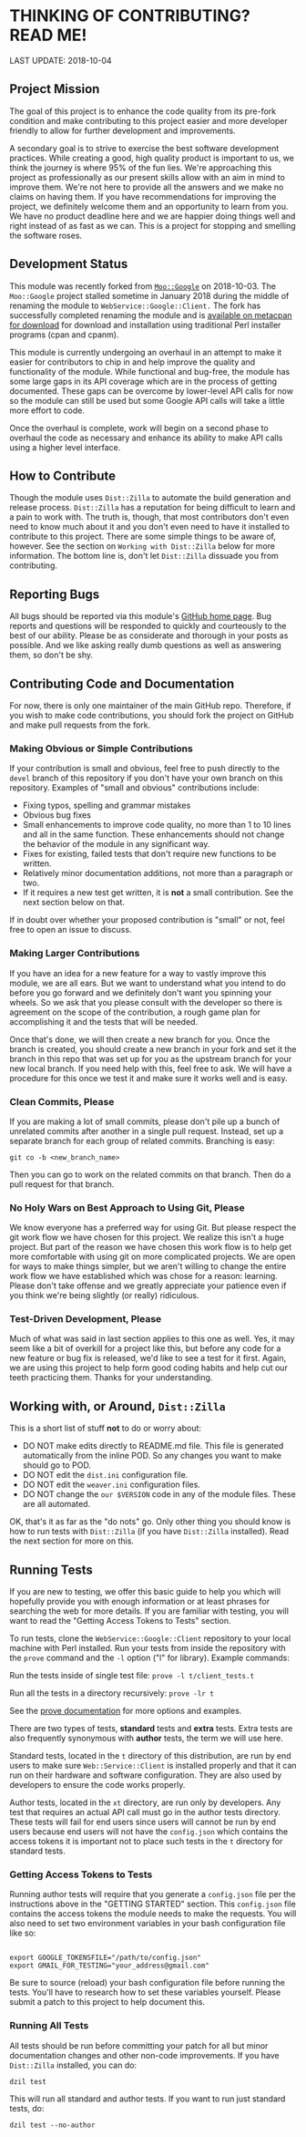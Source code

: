 # THINKING OF CONTRIBUTING? READ ME!

LAST UPDATE: 2018-10-04

## Project Mission

The goal of this project is to enhance the code quality from its pre-fork
condition and make contributing to this project easier and more developer
friendly to allow for further development and improvements.

A secondary goal is to strive to exercise the best software development
practices. While creating a good, high quality product is important to us, we
think the journey is where 95% of the fun lies. We're approaching this project
as professionally as our present skills allow with an aim in mind to improve
them. We're not here to provide all the answers and we make no claims on having
them. If you have recommendations for improving the project, we definitely
welcome them and an opportunity to learn from you. We have no product deadline
here and we are happier doing things well and right instead of as fast as we
can. This is a project for stopping and smelling the software roses.

## Development Status

This module was recently forked from
[`Moo::Google`](https://metacpan.org/pod/Moo::Google) on 2018-10-03. The
`Moo::Google` project stalled sometime in January 2018 during the middle of
renaming the module to `WebService::Google::Client.` The fork has successfully
completed renaming the module and is [available on metacpan for
download](https://metacpan.org/pod/WebService::Google::Client) for download
and installation using traditional Perl installer programs (cpan and cpanm).

This module is currently undergoing an overhaul in an attempt to make it easier
for contributors to chip in and help improve the quality and functionality of
the module. While functional and bug-free, the module has some large gaps in its
API coverage which are in the process of getting documented. These gaps can be
overcome by lower-level API calls for now so the module can still be used but
some Google API calls will take a little more effort to code.

Once the overhaul is complete, work will begin on a second phase to overhaul
the code as necessary and enhance its ability to make API calls using a higher
level interface.

## How to Contribute

Though the module uses `Dist::Zilla` to automate the build generation and
release process. `Dist::Zilla` has a reputation for being difficult to learn and
a pain to work with. The truth is, though, that most contributors don't even
need to know much about it and you don't even need to have it installed to
contribute to this project. There are some simple things to be aware of,
however. See the section on `Working with Dist::Zilla` below for more
information. The bottom line is, don't let `Dist::Zilla` dissuade you from
contributing.

## Reporting Bugs

All bugs should be reported via this module's [GitHub home
page](https://github.com/sdondley/WevService-Google-Client). Bug reports and
questions will be responded to quickly and courteously to the best of our
ability. Please be as considerate and thorough in your posts as possible. And
we like asking really dumb questions as well as answering them, so don't be
shy.

## Contributing Code and Documentation

For now, there is only one maintainer of the main GitHub repo. Therefore, if
you wish to make code contributions, you should fork the project on GitHub and
make pull requests from the fork.

### Making Obvious or Simple Contributions

If your contribution is small and obvious, feel free to push directly to the
`devel` branch of this repository if you don't have your own branch on this
repository. Examples of "small and obvious" contributions include:

* Fixing typos, spelling and grammar mistakes
* Obvious bug fixes
* Small enhancements to improve code quality, no more than 1 to 10 lines and
  all in the same function. These enhancements should not change the behavior
  of the module in any significant way.
* Fixes for existing, failed tests that don't require new functions to be
  written.
* Relatively minor documentation additions, not more than a paragraph or two.
* If it requires a new test get written, it is **not** a small contribution.
  See the next section below on that.

If in doubt over whether your proposed contribution is "small" or not, feel
free to open an issue to discuss.

### Making Larger Contributions

If you have an idea for a new feature for a way to vastly improve this module,
we are all ears. But we want to understand what you intend to do before you go
forward and we definitely don't want you spinning your wheels. So we ask that
you please consult with the developer so there is agreement on the scope of the
contribution, a rough game plan for accomplishing it and the tests that will be
needed.

Once that's done, we will then create a new branch for you. Once the branch is
created, you should create a new branch in your fork and set it the branch in
this repo that was set up for you as the upstream branch for your new local
branch. If you need help with this, feel free to ask. We will have a procedure
for this once we test it and make sure it works well and is easy.

### Clean Commits, Please

If you are making a lot of small commits, please don't pile up a bunch of
unrelated commits after another in a single pull request. Instead, set up a
separate branch for each group of related commits. Branching is easy:

`git co -b <new_branch_name>`

Then you can go to work on the related commits on that branch. Then do a pull
request for that branch.

### No Holy Wars on Best Approach to Using Git, Please

We know everyone has a preferred way for using Git. But please respect the git
work flow we have chosen for this project. We realize this isn't a huge project.
But part of the reason we have chosen this work flow is to help get more
comfortable with using git on more complicated projects. We are open for ways to
make things simpler, but we aren't willing to change the entire work flow we have
established which was chose for a reason: learning. Please don't take offense
and we greatly appreciate your patience even if you think we're being slightly
(or really) ridiculous.

### Test-Driven Development, Please

Much of what was said in last section applies to this one as well. Yes, it may
seem like a bit of overkill for a project like this, but before any code for a
new feature or bug fix is released, we'd like to see a test for it first.
Again, we are using this project to help form good coding habits and help cut
our teeth practicing them. Thanks for your understanding.

## Working with, or Around, `Dist::Zilla`

This is a short list of stuff **not** to do or worry about:

* DO NOT make edits directly to README.md file. This file is generated
  automatically from the inline POD. So any changes you want to make should go to
  POD.
* DO NOT edit the `dist.ini` configuration file.
* DO NOT edit the `weaver.ini` configuration files.
* DO NOT change the `our $VERSION` code in any of the module files. These are
  all automated.

OK, that's it as far as the "do nots" go. Only other thing you should know is
how to run tests with `Dist::Zilla` (if you have `Dist::Zilla` installed). Read
the next section for more on this.

## Running Tests

If you are new to testing, we offer this basic guide to help you which will
hopefully provide you with enough information or at least phrases for searching
the web for more details. If you are familiar with testing, you will want to
read the "Getting Access Tokens to Tests" section.

To run tests, clone the `WebService::Google::Client` repository to your local
machine with Perl installed. Run your tests from inside the repository with the
`prove` command and the `-l` option ("l" for library). Example commands:

Run the tests inside of single test file:
  `prove -l t/client_tests.t`

Run all the tests in a directory recursively:
  `prove -lr t`

See the [prove documentation](https://perldoc.perl.org/prove.html) for more options and examples.

There are two types of tests, **standard** tests and **extra** tests. Extra
tests are also frequently synonymous with **author** tests, the term we will
use here.

Standard tests, located in the `t` directory of this distribution, are run by
end users to make sure `Web::Service::Client` is installed properly and that it
can run on their hardware and software configuration. They are also used by
developers to ensure the code works properly.

Author tests, located in the `xt` directory, are run only by developers. Any
test that requires an actual API call must go in the author tests directory.
These tests will fail for end users since users will cannot be run by end users
because end users will not have the `config.json` which contains the access
tokens it is important not to place such tests in the `t` directory for
standard tests.

### Getting Access Tokens to Tests

Running author tests will require that you generate a `config.json` file per
the instructions above in the "GETTING STARTED" section. This `config.json`
file contains the access tokens the module needs to make the requests. You will
also need to set two environment variables in your bash configuration file like
so:

```

export GOOGLE_TOKENSFILE="/path/to/config.json"
export GMAIL_FOR_TESTING="your_address@gmail.com"

```

Be sure to source (reload) your bash configuration file before running the
tests. You'll have to research how to set these variables yourself. Please
submit a patch to this project to help document this.

### Running All Tests

All tests should be run before committing your patch for all but minor
documentation changes and other non-code improvements. If you have
`Dist::Zilla` installed, you can do:

`dzil test`

This will run all standard and author tests. If you want to run just standard
tests, do:

`dzil test --no-author`

